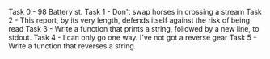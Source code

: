 Task 0 - 98 Battery st.
Task 1 - Don't swap horses in crossing a stream
Task 2 - This report, by its very length, defends itself against the risk of being read
Task 3 - Write a function that prints a string, followed by a new line, to stdout.
Task 4 - I can only go one way. I've not got a reverse gear
Task 5 - Write a function that reverses a string.
